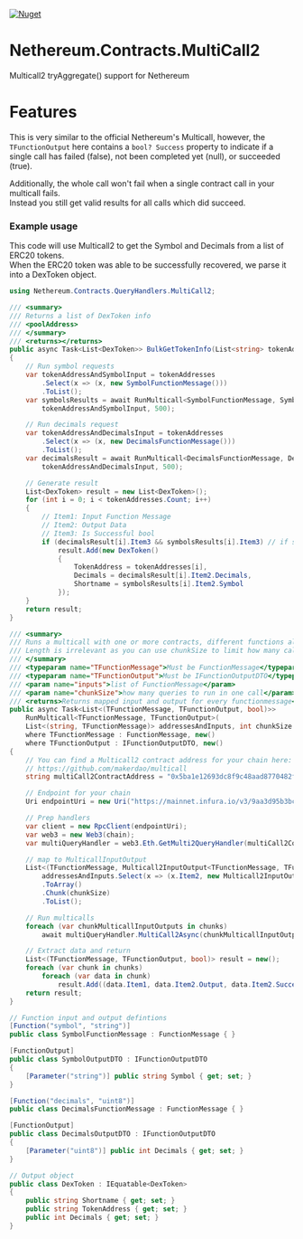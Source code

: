 
[![Nuget](https://img.shields.io/nuget/v/NotCoffee418.Nethereum.Contracts.MultiCall2?style=for-the-badge "Nuget")](https://www.nuget.org/packages/NotCoffee418.Nethereum.Contracts.MultiCall2)
# Nethereum.Contracts.MultiCall2
Multicall2 tryAggregate() support for Nethereum

# Features
This is very similar to the official Nethereum's Multicall, however, the `TFunctionOutput` here contains a `bool? Success` property to indicate if a single call has failed (false), not been completed yet (null), or succeeded (true).  

Additionally, the whole call won't fail when a single contract call in your multicall fails.  
Instead you still get valid results for all calls which did succeed.

### Example usage
This code will use Multicall2 to get the Symbol and Decimals from a list of ERC20 tokens.  
When the ERC20 token was able to be successfully recovered, we parse it into a DexToken object.


```csharp
using Nethereum.Contracts.QueryHandlers.MultiCall2;

/// <summary>
/// Returns a list of DexToken info
/// <poolAddress>
/// </summary>
/// <returns></returns>
public async Task<List<DexToken>> BulkGetTokenInfo(List<string> tokenAddresses)
{
    // Run symbol requests
    var tokenAddressAndSymbolInput = tokenAddresses
        .Select(x => (x, new SymbolFunctionMessage()))
        .ToList();
    var symbolsResults = await RunMulticall<SymbolFunctionMessage, SymbolOutputDTO>(
        tokenAddressAndSymbolInput, 500);

    // Run decimals request
    var tokenAddressAndDecimalsInput = tokenAddresses
        .Select(x => (x, new DecimalsFunctionMessage()))
        .ToList();
    var decimalsResult = await RunMulticall<DecimalsFunctionMessage, DecimalsOutputDTO>(
        tokenAddressAndDecimalsInput, 500);

    // Generate result
    List<DexToken> result = new List<DexToken>();
    for (int i = 0; i < tokenAddresses.Count; i++)
    {
        // Item1: Input Function Message
        // Item2: Output Data
        // Item3: Is Successful bool
        if (decimalsResult[i].Item3 && symbolsResults[i].Item3) // if success
            result.Add(new DexToken()
            {
                TokenAddress = tokenAddresses[i],
                Decimals = decimalsResult[i].Item2.Decimals,
                Shortname = symbolsResults[i].Item2.Symbol
            });
    }            
    return result;
}

/// <summary>
/// Runs a multicall with one or more contracts, different functions allowed.
/// Length is irrelevant as you can use chunkSize to limit how many calls are made in one go.
/// </summary>
/// <typeparam name="TFunctionMessage">Must be FunctionMessage</typeparam>
/// <typeparam name="TFunctionOutput">Must be IFunctionOutputDTO</typeparam>
/// <param name="inputs">list of FunctionMessage</param>
/// <param name="chunkSize">how many queries to run in one call</param>
/// <returns>Returns mapped input and output for every functionmessage</returns>
public async Task<List<(TFunctionMessage, TFunctionOutput, bool)>>
    RunMulticall<TFunctionMessage, TFunctionOutput>(
    List<(string, TFunctionMessage)> addressesAndInputs, int chunkSize = 100)
    where TFunctionMessage : FunctionMessage, new()
    where TFunctionOutput : IFunctionOutputDTO, new()
{
    // You can find a Multicall2 contract address for your chain here:
    // https://github.com/makerdao/multicall
    string multiCall2ContractAddress = "0x5ba1e12693dc8f9c48aad8770482f4739beed696";

    // Endpoint for your chain
    Uri endpointUri = new Uri("https://mainnet.infura.io/v3/9aa3d95b3bc440fa88ea12eaa4456161");

    // Prep handlers
    var client = new RpcClient(endpointUri);
    var web3 = new Web3(chain);
    var multiQueryHandler = web3.Eth.GetMulti2QueryHandler(multiCall2ContractAddress);

    // map to MulticallInputOutput
    List<(TFunctionMessage, Multicall2InputOutput<TFunctionMessage, TFunctionOutput>)[]> chunks =
        addressesAndInputs.Select(x => (x.Item2, new Multicall2InputOutput<TFunctionMessage, TFunctionOutput>(x.Item2, x.Item1)))
        .ToArray()
        .Chunk(chunkSize)
        .ToList();

    // Run multicalls
    foreach (var chunkMulticallInputOutputs in chunks) 
        await multiQueryHandler.MultiCall2Async(chunkMulticallInputOutputs.Select(x => x.Item2).ToArray());

    // Extract data and return
    List<(TFunctionMessage, TFunctionOutput, bool)> result = new();
    foreach (var chunk in chunks)
        foreach (var data in chunk)
            result.Add((data.Item1, data.Item2.Output, data.Item2.Success.Value));
    return result;
}

// Function input and output defintions
[Function("symbol", "string")]
public class SymbolFunctionMessage : FunctionMessage { }

[FunctionOutput]
public class SymbolOutputDTO : IFunctionOutputDTO
{
    [Parameter("string")] public string Symbol { get; set; }
}

[Function("decimals", "uint8")]
public class DecimalsFunctionMessage : FunctionMessage { }

[FunctionOutput]
public class DecimalsOutputDTO : IFunctionOutputDTO
{
    [Parameter("uint8")] public int Decimals { get; set; }
}

// Output object
public class DexToken : IEquatable<DexToken>
{
    public string Shortname { get; set; }
    public string TokenAddress { get; set; }
    public int Decimals { get; set; }
}
```
